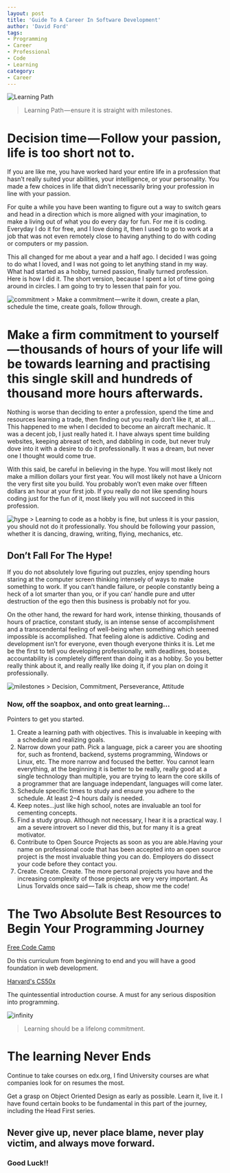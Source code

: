 ```yaml
---
layout: post
title: 'Guide To A Career In Software Development'
author: 'David Ford'
tags:
- Programming
- Career
- Professional
- Code
- Learning
category:
- Career
---
```


<img src="img/learning_path.jpg" alt="Learning Path" />
<blockquote>Learning Path — ensure it is straight with milestones.</blockquote>

# Decision time — Follow your passion, life is too short not to.

If you are like me, you have worked hard your entire life in a profession that hasn’t really suited your abilities, your intelligence, or your personality. You made a few choices in life that didn’t necessarily bring your profession in line with your passion.

For quite a while you have been wanting to figure out a way to switch gears and head in a direction which is more aligned with your imagination, to make a living out of what you do every day for fun. For me it is coding. Everyday I do it for free, and I love doing it, then I used to go to work at a job that was not even remotely close to having anything to do with coding or computers or my passion.

This all changed for me about a year and a half ago. I decided I was going to do what I loved, and I was not going to let anything stand in my way. What had started as a hobby, turned passion, finally turned profession. Here is how I did it. The short version, because I spent a lot of time going around in circles. I am going to try to lessen that pain for you.

<img src="img/commit1.jpg" alt="commitment" />
> Make a commitment — write it down, create a plan, schedule the time, create goals, follow through.

# Make a firm commitment to yourself — thousands of hours of your life will be towards learning and practising this single skill and hundreds of thousand more hours afterwards.

Nothing is worse than deciding to enter a profession, spend the time and resources learning a trade, then finding out you really don’t like it, at all…. This happened to me when I decided to become an aircraft mechanic. It was a decent job, I just really hated it. I have always spent time building websites, keeping abreast of tech, and dabbling in code, but never truly dove into it with a desire to do it professionally. It was a dream, but never one I thought would come true.

With this said, be careful in believing in the hype. You will most likely not make a million dollars your first year. You will most likely not have a Unicorn the very first site you build. You probably won’t even make over fifteen dollars an hour at your first job. If you really do not like spending hours coding just for the fun of it, most likely you will not succeed in this profession.

<img src="img/hype1.jpg" alt="hype" />
> Learning to code as a hobby is fine, but unless it is your passion, you should not do it professionally. You should be following your passion, whether it is dancing, drawing, writing, flying, mechanics, etc.

## Don’t Fall For The Hype!

If you do not absolutely love figuring out puzzles, enjoy spending hours staring at the computer screen thinking intensely of ways to make something to work. If you can’t handle failure, or people constantly being a heck of a lot smarter than you, or if you can’ handle pure and utter destruction of the ego then this business is probably not for you.

On the other hand, the reward for hard work, intense thinking, thousands of hours of practice, constant study, is an intense sense of accomplishment and a transcendental feeling of well-being when something which seemed impossible is accomplished. That feeling alone is addictive. Coding and development isn’t for everyone, even though everyone thinks it is. Let me be the first to tell you developing professionally, with deadlines, bosses, accountability is completely different than doing it as a hobby. So you better really think about it, and really really like doing it, if you plan on doing it professionally.

<img src="img/milestone_path.png" alt="milestones" />
> Decision, Commitment, Perseverance, Attitude

### Now, off the soapbox, and onto great learning…

Pointers to get you started.

1. Create a learning path with objectives. This is invaluable in keeping with a schedule and realizing goals.
2. Narrow down your path. Pick a language, pick a career you are shooting for, such as frontend, backend, systems programming, Windows or Linux, etc. The more narrow and focused the better. You cannot learn everything, at the beginning it is better to be really, really good at a single technology than multiple, you are trying to learn the core skills of a programmer that are language independant, languages will come later.
3. Schedule specific times to study and ensure you adhere to the schedule. At least 2–4 hours daily is needed.
4. Keep notes…just like high school, notes are invaluable an tool for cementing concepts.
5. Find a study group. Although not necessary, I hear it is a practical way. I am a severe introvert so I never did this, but for many it is a great motivator.
6. Contribute to Open Source Projects as soon as you are able.Having your name on professional code that has been accepted into an open source project is the most invaluable thing you can do. Employers do dissect your code before they contact you.
7. Create. Create. Create. The more personal projects you have and the increasing complexity of those projects are very very important. As Linus Torvalds once said — Talk is cheap, show me the code!

# The Two Absolute Best Resources to Begin Your Programming Journey

[Free Code Camp](https://freecodecamp.com)

Do this curriculum from beginning to end and you will have a good foundation in web development.

[Harvard's CS50x](https://www.edx.org/course/introduction-computer-science-harvardx-cs50x)

The quintessential introduction course. A must for any serious disposition into programming.

![infinity](img/infinity.jpg)
> Learning should be a lifelong commitment.

# The learning Never Ends

Continue to take courses on edx.org, I find University courses are what companies look for on resumes the most.

Get a grasp on Object Oriented Design as early as possible. Learn it, live it. I have found certain books to be fundamental in this part of the journey, including the Head First series.

## Never give up, never place blame, never play victim, and always move forward.

### Good Luck!!
